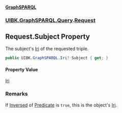 #### [GraphSPARQL](./index.md 'index')
### [UIBK.GraphSPARQL.Query](./UIBK-GraphSPARQL-Query.md 'UIBK.GraphSPARQL.Query').[Request](./UIBK-GraphSPARQL-Query-Request.md 'UIBK.GraphSPARQL.Query.Request')
## Request.Subject Property
The subject's [Iri](./UIBK-GraphSPARQL-Iri.md 'UIBK.GraphSPARQL.Iri') of the requested triple.  
```csharp
public UIBK.GraphSPARQL.Iri? Subject { get; }
```
#### Property Value
[Iri](./UIBK-GraphSPARQL-Iri.md 'UIBK.GraphSPARQL.Iri')  
### Remarks
If [Inversed](./UIBK-GraphSPARQL-Query-Predicate-Inversed.md 'UIBK.GraphSPARQL.Query.Predicate.Inversed') of [Predicate](./UIBK-GraphSPARQL-Query-Request-Predicate.md 'UIBK.GraphSPARQL.Query.Request.Predicate') is `true`, this is the object's [Iri](./UIBK-GraphSPARQL-Iri.md 'UIBK.GraphSPARQL.Iri').  
